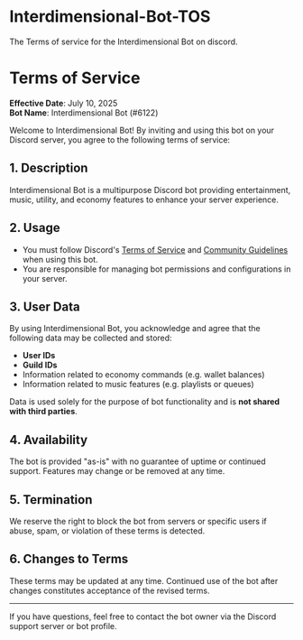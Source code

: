 # Interdimensional-Bot-TOS
The Terms of service for the Interdimensional Bot on discord.

# Terms of Service

**Effective Date**: July 10, 2025  
**Bot Name**: Interdimensional Bot (#6122)

Welcome to Interdimensional Bot! By inviting and using this bot on your Discord server, you agree to the following terms of service:

## 1. Description

Interdimensional Bot is a multipurpose Discord bot providing entertainment, music, utility, and economy features to enhance your server experience.

## 2. Usage

- You must follow Discord's [Terms of Service](https://discord.com/terms) and [Community Guidelines](https://discord.com/guidelines) when using this bot.
- You are responsible for managing bot permissions and configurations in your server.

## 3. User Data

By using Interdimensional Bot, you acknowledge and agree that the following data may be collected and stored:
- **User IDs**
- **Guild IDs**
- Information related to economy commands (e.g. wallet balances)
- Information related to music features (e.g. playlists or queues)

Data is used solely for the purpose of bot functionality and is **not shared with third parties**.

## 4. Availability

The bot is provided "as-is" with no guarantee of uptime or continued support. Features may change or be removed at any time.

## 5. Termination

We reserve the right to block the bot from servers or specific users if abuse, spam, or violation of these terms is detected.

## 6. Changes to Terms

These terms may be updated at any time. Continued use of the bot after changes constitutes acceptance of the revised terms.

---

If you have questions, feel free to contact the bot owner via the Discord support server or bot profile.
